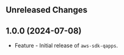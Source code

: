 Unreleased Changes
------------------

1.0.0 (2024-07-08)
------------------

* Feature - Initial release of `aws-sdk-qapps`.

